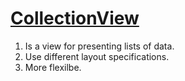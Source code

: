# [CollectionView](https://youtu.be/DuNLR_NJv8U?t=12411)

1. Is a view for presenting lists of data.
2. Use different layout specifications.
3. More flexilbe.